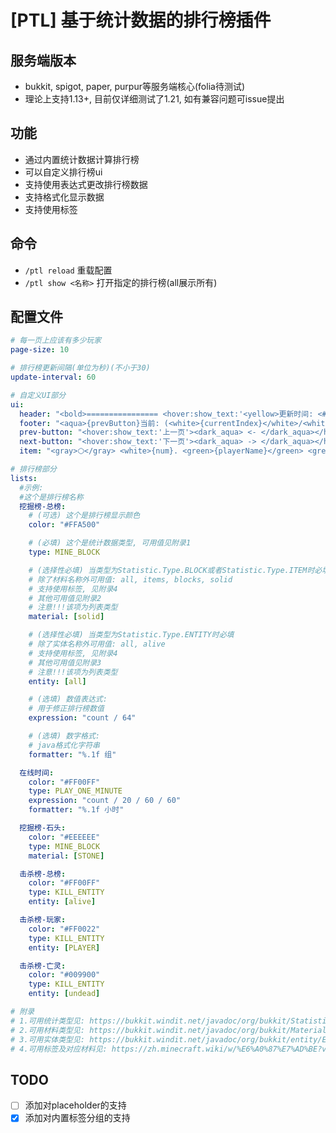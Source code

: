 # [PTL] 基于统计数据的排行榜插件

## 服务端版本
 - bukkit, spigot, paper, purpur等服务端核心(folia待测试)
 - 理论上支持1.13+, 目前仅详细测试了1.21, 如有兼容问题可issue提出

## 功能
 - 通过内置统计数据计算排行榜
 - 可以自定义排行榜ui
 - 支持使用表达式更改排行榜数据
 - 支持格式化显示数据
 - 支持使用标签

## 命令
 - ```/ptl reload``` 重载配置
 - ```/ptl show <名称>``` 打开指定的排行榜(all展示所有)

## 配置文件
```yaml
# 每一页上应该有多少玩家
page-size: 10

# 排行榜更新间隔(单位为秒)(不小于30)
update-interval: 60

# 自定义UI部分
ui:
  header: "<bold>================ <hover:show_text:'<yellow>更新时间: <#FFA500>{updateTime}</#FFA500></yellow>'>{listName} ================</bold>"
  footer: "<aqua>{prevButton}当前: (<white>{currentIndex}</white>/<white>{totalIndex}</white>){nextButton}</aqua>"
  prev-button: "<hover:show_text:'上一页'><dark_aqua> <- </dark_aqua></hover>"
  next-button: "<hover:show_text:'下一页'><dark_aqua> -> </dark_aqua></hover>"
  item: "<gray>⬡</gray> <white>{num}. <green>{playerName}</green> <grey>-</grey> <dark_green>{count}</dark_green></white>"

# 排行榜部分
lists:
  #示例:
  #这个是排行榜名称
  挖掘榜-总榜:
    # (可选) 这个是排行榜显示颜色
    color: "#FFA500"

    # (必填) 这个是统计数据类型, 可用值见附录1
    type: MINE_BLOCK

    # (选择性必填) 当类型为Statistic.Type.BLOCK或者Statistic.Type.ITEM时必填
    # 除了材料名称外可用值: all, items, blocks, solid
    # 支持使用标签, 见附录4
    # 其他可用值见附录2
    # 注意!!!该项为列表类型
    material: [solid]

    # (选择性必填) 当类型为Statistic.Type.ENTITY时必填
    # 除了实体名称外可用值: all, alive
    # 支持使用标签, 见附录4
    # 其他可用值见附录3
    # 注意!!!该项为列表类型
    entity: [all]

    # (选填) 数值表达式:
    # 用于修正排行榜数值
    expression: "count / 64"

    # (选填) 数字格式:
    # java格式化字符串
    formatter: "%.1f 组"

  在线时间:
    color: "#FF00FF"
    type: PLAY_ONE_MINUTE
    expression: "count / 20 / 60 / 60"
    formatter: "%.1f 小时"

  挖掘榜-石头:
    color: "#EEEEEE"
    type: MINE_BLOCK
    material: [STONE]

  击杀榜-总榜:
    color: "#FF00FF"
    type: KILL_ENTITY
    entity: [alive]

  击杀榜-玩家:
    color: "#FF0022"
    type: KILL_ENTITY
    entity: [PLAYER]

  击杀榜-亡灵:
    color: "#009900"
    type: KILL_ENTITY
    entity: [undead]

# 附录
# 1.可用统计类型见: https://bukkit.windit.net/javadoc/org/bukkit/Statistic.html
# 2.可用材料类型见: https://bukkit.windit.net/javadoc/org/bukkit/Material.html
# 3.可用实体类型见: https://bukkit.windit.net/javadoc/org/bukkit/entity/EntityType.html
# 4.可用标签及对应材料见: https://zh.minecraft.wiki/w/%E6%A0%87%E7%AD%BE?variant=zh-cn#%E6%A0%87%E7%AD%BE%E5%88%97%E8%A1%A8```
```

## TODO
 - [ ] 添加对placeholder的支持
 - [x] 添加对内置标签分组的支持
